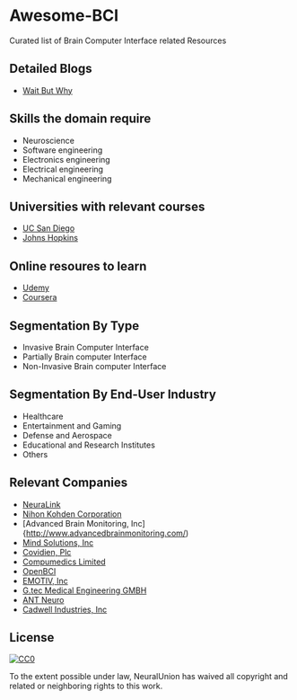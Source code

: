 # Awesome-BCI
Curated list of Brain Computer Interface related Resources

## Detailed Blogs

- [Wait But Why](https://waitbutwhy.com/2017/04/neuralink.html)


## Skills the domain require

- Neuroscience
- Software engineering
- Electronics engineering
- Electrical engineering
- Mechanical engineering

## Universities with relevant courses

- [UC San Diego](https://sccn.ucsd.edu/wiki/Introduction_To_Modern_Brain-Computer_Interface_Design)
- [Johns Hopkins](https://ep.jhu.edu/programs-and-courses/585.683-introduction-to-brain-computer-interface)

## Online resoures to learn

- [Udemy](https://www.udemy.com/brain-computer-interface/)
- [Coursera](https://www.coursera.org/learn/synapses/lecture/bd7dF/brain-machine-interface-bmi)

## Segmentation By Type

- Invasive Brain Computer Interface
- Partially Brain computer Interface
- Non-Invasive Brain computer Interface

## Segmentation By End-User Industry

- Healthcare
- Entertainment and Gaming
- Defense and Aerospace
- Educational and Research Institutes
- Others

## Relevant Companies

- [NeuraLink](https://www.neuralink.com/)
- [Nihon Kohden Corporation](http://www.nihonkohden.com/)
- [Advanced Brain Monitoring, Inc]{http://www.advancedbrainmonitoring.com/)
- [Mind Solutions, Inc](https://www.youtube.com/channel/UCr30VDgcmSME3R-9JKrMWNg)
- [Covidien, Plc](http://www.medtronic.com/covidien/en-us/products/brain-monitoring.html)
- [Compumedics Limited](https://www.compumedics.com.au/)
- [OpenBCI](http://openbci.com/)
- [EMOTIV, Inc](https://www.emotiv.com/product/emotiv-insight-5-channel-mobile-eeg/)
- [G.tec Medical Engineering GMBH](http://www.gtec.at/)
- [ANT Neuro](https://www.ant-neuro.com/)
- [Cadwell Industries, Inc](https://www.cadwell.com/)


## License

[![CC0](http://mirrors.creativecommons.org/presskit/buttons/88x31/svg/cc-zero.svg)](https://creativecommons.org/publicdomain/zero/1.0/)

To the extent possible under law, NeuralUnion has waived all copyright and related or neighboring rights to this work.
